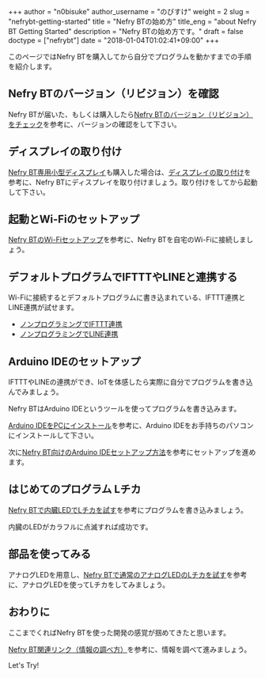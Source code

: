 +++
author = "n0bisuke"
author_username = "のびすけ"
weight = 2
slug = "nefrybt-getting-started"
title = "Nefry BTの始め方"
title_eng = "about Nefry BT Getting Started"
description = "Nefry BTの始め方です。"
draft = false
doctype = ["nefrybt"]
date = "2018-01-04T01:02:41+09:00"
+++

このページではNefry BTを購入してから自分でプログラムを動かすまでの手順を紹介します。

## Nefry BTのバージョン（リビジョン）を確認

Nefry BTが届いた、もしくは購入したら[Nefry BTのバージョン（リビジョン）をチェック](/docs/nefrybt-revision-check/)を参考に、バージョンの確認をして下さい。

## ディスプレイの取り付け

[Nefry BT専用小型ディスプレイ](/shop/nefry-bt-display/)も購入した場合は、[ディスプレイの取り付け](/docs/nefrybt-display/)を参考に、Nefry BTにディスプレイを取り付けましょう。取り付けをしてから起動して下さい。

## 起動とWi-Fiのセットアップ

[Nefry BTのWi-Fiセットアップ](/docs/nefrybt-wifi-setup/)を参考に、Nefry BTを自宅のWi-Fiに接続しましょう。

## デフォルトプログラムでIFTTTやLINEと連携する

Wi-Fiに接続するとデフォルトプログラムに書き込まれている、IFTTT連携とLINE連携が試せます。

* [ノンプログラミングでIFTTT連携](/docs/nefrybt-ifttt/)
* [ノンプログラミングでLINE連携](/docs/nefrybt-line-notify/)

## Arduino IDEのセットアップ

IFTTTやLINEの連携ができ、IoTを体感したら実際に自分でプログラムを書き込んでみましょう。

Nefry BTはArduino IDEというツールを使ってプログラムを書き込みます。

[Arduino IDEをPCにインストール](/docs/arduinoide-setup/)を参考に、Arduino IDEをお手持ちのパソコンにインストールして下さい。

次に[Nefry BT向けのArduino IDEセットアップ方法](/docs/nefrybt-arduino-ide-setup/)を参考にセットアップを進めます。

## はじめてのプログラム Lチカ

[Nefry BTで内臓LEDでLチカを試す](/docs/nefrybt-led/)を参考にプログラムを書き込みましょう。

内臓のLEDがカラフルに点滅すれば成功です。

## 部品を使ってみる

アナログLEDを用意し、[Nefry BTで通常のアナログLEDのLチカを試す](/docs/nefrybt-led-analog/)を参考に、アナログLEDを使ってLチカをしてみましょう。

## おわりに

ここまでくればNefry BTを使った開発の感覚が掴めてきたと思います。

[Nefry BT関連リンク（情報の調べ方）](/docs/nefrybt-link/)を参考に、情報を調べて進みましょう。

Let's Try!